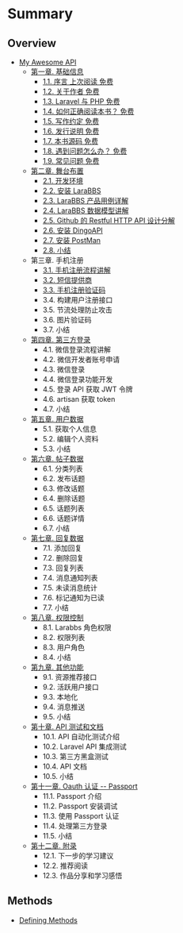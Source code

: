 # Summary

## Overview

* [My Awesome API](README.md)
  * [第一章. 基础信息](di-yi-7ae0-ji-chu-xin-xi.md)
    * [1.1. 序言 上次阅读  免费](di-yi-7ae0-ji-chu-xin-xi/11-xu-yan-shang-ci-yue-du-mian-fei.md)
    * [1.2. 关于作者 免费](di-yi-7ae0-ji-chu-xin-xi/12-guan-yu-zuo-zhe-mian-fei.md)
    * [1.3. Laravel 与 PHP 免费](di-yi-7ae0-ji-chu-xin-xi/13-laravel-yu-php-mian-fei.md)
    * [1.4. 如何正确阅读本书？ 免费](di-yi-7ae0-ji-chu-xin-xi/14-ru-he-zheng-que-yue-du-ben-shu-ff1f-mian-fei.md)
    * [1.5. 写作约定 免费](di-yi-7ae0-ji-chu-xin-xi/15-xie-zuo-yue-ding-mian-fei.md)
    * [1.6. 发行说明 免费](di-yi-7ae0-ji-chu-xin-xi/16-fa-xing-shuo-ming-mian-fei.md)
    * [1.7. 本书源码 免费](di-yi-7ae0-ji-chu-xin-xi/17-ben-shu-yuan-ma-mian-fei.md)
    * [1.8. 遇到问题怎么办？ 免费](di-yi-7ae0-ji-chu-xin-xi/18-yu-dao-wen-ti-zen-yao-ban-ff1f-mian-fei.md)
    * [1.9. 常见问题 免费](di-yi-7ae0-ji-chu-xin-xi/19-chang-jian-wen-ti-mian-fei.md)
  * [第二章. 舞台布置](di-er-7ae0-wu-tai-bu-zhi.md)
    * [2.1. 开发环境](di-er-7ae0-wu-tai-bu-zhi/21-kai-fa-huan-jing.md)
    * [2.2. 安装 LaraBBS](di-er-7ae0-wu-tai-bu-zhi/22-an-zhuang-larabbs.md)
    * [2.3. LaraBBS 产品用例详解](di-er-7ae0-wu-tai-bu-zhi/23-larabbs-chan-pin-yong-li-xiang-jie.md)
    * [2.4. LaraBBS 数据模型讲解](di-er-7ae0-wu-tai-bu-zhi/24-larabbs-shu-ju-mo-xing-jiang-jie.md)
    * [2.5. Github 的 Restful HTTP API 设计分解](di-er-7ae0-wu-tai-bu-zhi/25-github-de-restful-http-api-she-ji-fen-jie.md)
    * [2.6. 安装 DingoAPI](di-er-7ae0-wu-tai-bu-zhi/26-an-zhuang-dingoapi.md)
    * [2.7. 安装 PostMan](di-er-7ae0-wu-tai-bu-zhi/27-an-zhuang-postman.md)
    * [2.8. 小结](di-er-7ae0-wu-tai-bu-zhi/28-xiao-jie.md)
  * 第三章. 手机注册
    * [3.1. 手机注册流程讲解](31-shou-ji-zhu-ce-liu-cheng-jiang-jie.md)
    * [3.2. 短信提供商](32-duan-xin-ti-gong-shang.md)
    * [3.3. 手机注册验证码](33-shou-ji-zhu-ce-yan-zheng-ma.md)
    * 3.4. 构建用户注册接口
    * 3.5. 节流处理防止攻击
    * 3.6. 图片验证码
    * 3.7. 小结
  * [第四章. 第三方登录](di-si-7ae0-di-san-fang-deng-lu.md)
    * 4.1. 微信登录流程讲解
    * 4.2. 微信开发者账号申请
    * 4.3. 微信登录
    * 4.4. 微信登录功能开发
    * 4.5. 登录 API 获取 JWT 令牌
    * 4.6. artisan 获取 token
    * 4.7. 小结
  * [第五章. 用户数据](di-wu-7ae0-yong-hu-shu-ju.md)
    * 5.1. 获取个人信息
    * 5.2. 编辑个人资料
    * 5.3. 小结
  * [第六章. 帖子数据](di-liu-7ae0-tie-zi-shu-ju.md)
    * 6.1. 分类列表
    * 6.2. 发布话题
    * 6.3. 修改话题
    * 6.4. 删除话题
    * 6.5. 话题列表
    * 6.6. 话题详情
    * 6.7. 小结
  * [第七章. 回复数据](di-qi-7ae0-hui-fu-shu-ju.md)
    * 7.1. 添加回复
    * 7.2. 删除回复
    * 7.3. 回复列表
    * 7.4. 消息通知列表
    * 7.5. 未读消息统计
    * 7.6. 标记通知为已读
    * 7.7. 小结
  * [第八章. 权限控制](di-ba-7ae0-quan-xian-kong-zhi.md)
    * 8.1. Larabbs 角色权限
    * 8.2. 权限列表
    * 8.3. 用户角色
    * 8.4. 小结
  * [第九章. 其他功能](di-jiu-7ae0-qi-ta-gong-neng.md)
    * 9.1. 资源推荐接口
    * 9.2. 活跃用户接口
    * 9.3. 本地化
    * 9.4. 消息推送
    * 9.5. 小结
  * [第十章. API 测试和文档](di-shi-7ae0-api-ce-shi-he-wen-dang.md)
    * 10.1. API 自动化测试介绍
    * 10.2. Laravel API 集成测试
    * 10.3. 第三方黑盒测试
    * 10.4. API 文档
    * 10.5. 小结
  * [第十一章. Oauth 认证 -- Passport](di-shi-yi-7ae0-oauth-ren-zheng-passport.md)
    * 11.1. Passport 介绍
    * 11.2. Passport 安装调试
    * 11.3. 使用 Passport 认证
    * 11.4. 处理第三方登录
    * 11.5. 小结
  * [第十二章. 附录](di-shi-er-7ae0-fu-lu.md)
    * 12.1. 下一步的学习建议
    * 12.2. 推荐阅读
    * 12.3. 作品分享和学习感悟

## Methods

* [Defining Methods](methods.md)

